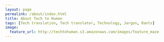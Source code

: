 ```yaml
---
layout: page
permalink: /about/index.html
title: About Tech to Human
tags: [Tech translation, Tech translator, Technology, Jargon, Rants]
image:
  feature_url: http://techtohuman.s3.amazonaws.com/images/feature_maze.jpg
---
```





